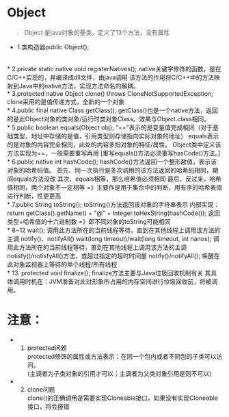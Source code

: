 #  Object
> Object 是java对象的基类，定义了13个方法，没有属性

 * 1.类构造器public Object();  
<br/>
 * 2.private static native void registerNatives();   
    native关键字修饰的函数，是在C/C++实现的，并编译成dll文件，由java调用  
  	该方法的作用将C/C++中的方法映射到Java中的native方法，实现方法命名的解耦。  
<br/>
 * 3.protected native Object clone() throws CloneNotSupportedException;
    clone采用的是值传递方式，全新的一个对象
<br/>   
 * 4.public final native Class<?> getClass();
     getClass()也是一个native方法，返回的是此Object对象的类对象/运行时类对象Class<?>。效果与Object.class相同。
<br/>     
* 5.public boolean equals(Object obj);  
   “==”表示的是变量值完成相同（对于基础类型，地址中存储的是值，引用类型则存储指向实际对象的地址）  
   equals表示的是对象的内容完全相同，此处的内容多指对象的特征/属性。  
   Object类中定义该方法实现为==，一般需要重写再用  
   [重写equals()方法必须重写hasCode()方法。]  
<br/>  
* 6.public native int hashCode();  
   hashCode()方法返回一个整形数值，表示该对象的哈希码值。  
   首先、同一次执行是多次调用的该方法返回的哈希码相同，期间equals方法没改  
   其次、equals相等，那么哈希值必须相同  
   最后、反过来，哈希值相同，两个对象不一定相等   
   =》主要作是用于集合中的判断，用有序的哈希表值进行判断，性更更高  
<br/> 
* 7.public String toString();  
   toString()方法返回该对象的字符串表示  
   内部实现：return getClass().getName() + "@" + Integer.toHexString(hashCode());  
   返回类型+哈希值的十六进制数  
   =》即不同对象的toString可能相同  
<br/> 
* 8~12  
   wait();  
   调用此方法所在的当前线程等待，直到在其他线程上调用该方法的主调 notify()、notifyAll()
   wait(long timeout)/wait(long timeout, int nanos);  
   调用此方法所在的当前线程等待，直到在其他线程上调用该方法的主调 notisfy()/notisfyAll()方法，或超过指定的超时时间量  
   notify()/notifyAll();  
   唤醒在此对象监视器上等待的单个线程/所有线程
<br/>    
* 13. protected void finalize();  
   finalize方法主要与Java垃圾回收机制有关  
   其具体调用时机在：JVM准备对此对形象所占用的内存空间进行垃圾回收前，将被调用。

# 注意：
* 1. protected问题  
  protected修饰的属性或方法表示：在同一个包内或者不同包的子类可以访问。  
  (主调者为子类对象的引用才可以；主调者为父类对象引用是则不可以)
* 2. clone问题  
  clone()的正确调用是需要实现Cloneable接口，如果没有实现Cloneable接口，将会报错

